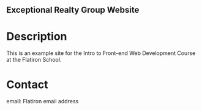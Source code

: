 Exceptional Realty Group Website
---
# Description

This is an example site for the Intro to Front-end Web
Development Course at the Flatiron School.

# Contact

email: Flatiron email address